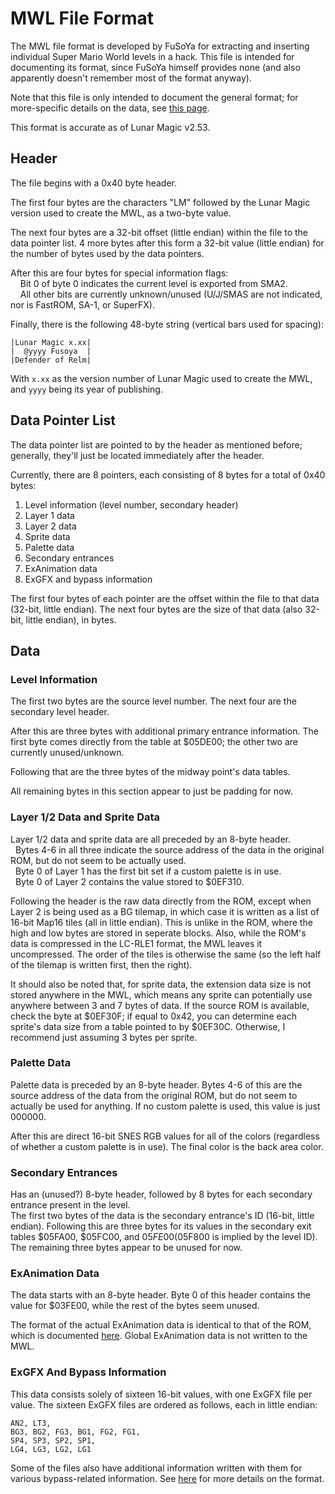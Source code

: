 # MWL File Format
The MWL file format is developed by FuSoYa for extracting and inserting individual Super Mario World levels in a hack.
This file is intended for documenting its format, since FuSoYa himself provides none (and also apparently doesn't remember most of the format anyway).

Note that this file is only intended to document the general format; for more-specific details on the data, see [this page](https://smwspeedruns.com/Level_Data_Format).

This format is accurate as of Lunar Magic v2.53.

## Header
The file begins with a 0x40 byte header.  

The first four bytes are the characters "LM" followed by the Lunar Magic version used to create the MWL, as a two-byte value.

The next four bytes are a 32-bit offset (little endian) within the file to the data pointer list.
4 more bytes after this form a 32-bit value (little endian) for the number of bytes used by the data pointers.

After this are four bytes for special information flags:  
&nbsp;&nbsp;&nbsp;&nbsp;Bit 0 of byte 0 indicates the current level is exported from SMA2.  
&nbsp;&nbsp;&nbsp;&nbsp;All other bits are currently unknown/unused (U/J/SMAS are not indicated, nor is FastROM, SA-1, or SuperFX).  

Finally, there is the following 48-byte string (vertical bars used for spacing):
```
|Lunar Magic x.xx|
|  @yyyy Fusoya  |
|Defender of Relm|
```
With ``x.xx`` as the version number of Lunar Magic used to create the MWL, and ``yyyy`` being its year of publishing.



## Data Pointer List
The data pointer list are pointed to by the header as mentioned before; generally, they'll just be located immediately after the header.

Currently, there are 8 pointers, each consisting of 8 bytes for a total of 0x40 bytes:
1. Level information (level number, secondary header)
2. Layer 1 data
3. Layer 2 data
4. Sprite data
5. Palette data
6. Secondary entrances
7. ExAnimation data
8. ExGFX and bypass information

The first four bytes of each pointer are the offset within the file to that data (32-bit, little endian). The next four bytes are the size of that data (also 32-bit, little endian), in bytes.



## Data
### Level Information
The first two bytes are the source level number. The next four are the secondary level header.

After this are three bytes with additional primary entrance information. The first byte comes directly from the table at $05DE00; the other two are currently unused/unknown.

Following that are the three bytes of the midway point's data tables.

All remaining bytes in this section appear to just be padding for now.



### Layer 1/2 Data and Sprite Data
Layer 1/2 data and sprite data are all preceded by an 8-byte header.  
&nbsp;&nbsp;Bytes 4-6 in all three indicate the source address of the data in the original ROM, but do not seem to be actually used.  
&nbsp;&nbsp;Byte 0 of Layer 1 has the first bit set if a custom palette is in use.  
&nbsp;&nbsp;Byte 0 of Layer 2 contains the value stored to $0EF310.

Following the header is the raw data directly from the ROM, except when Layer 2 is being used as a BG tilemap, in which case it is written as a list of 16-bit Map16 tiles (all in little endian). This is unlike in the ROM, where the high and low bytes are stored in seperate blocks. Also, while the ROM's data is compressed in the LC-RLE1 format, the MWL leaves it uncompressed. The order of the tiles is otherwise the same (so the left half of the tilemap is written first, then the right).

It should also be noted that, for sprite data, the extension data size is not stored anywhere in the MWL, which means any sprite can potentially use anywhere between 3 and 7 bytes of data. If the source ROM is available, check the byte at $0EF30F; if equal to 0x42, you can determine each sprite's data size from a table pointed to by $0EF30C. Otherwise, I recommend just assuming 3 bytes per sprite.


### Palette Data
Palette data is preceded by an 8-byte header. Bytes 4-6 of this are the source address of the data from the original ROM, but do not seem to actually be used for anything. If no custom palette is used, this value is just 000000.

After this are direct 16-bit SNES RGB values for all of the colors (regardless of whether a custom palette is in use). The final color is the back area color.



### Secondary Entrances
Has an (unused?) 8-byte header, followed by 8 bytes for each secondary entrance present in the level.  
The first two bytes of the data is the secondary entrance's ID (16-bit, little endian). Following this are three bytes for its values in the secondary exit tables $05FA00, $05FC00, and $05FE00 ($05F800 is implied by the level ID). The remaining three bytes appear to be unused for now.



### ExAnimation Data
The data starts with an 8-byte header. Byte 0 of this header contains the value for $03FE00, while the rest of the bytes seem unused.

The format of the actual ExAnimation data is identical to that of the ROM, which is documented [here](https://smwspeedruns.com/Level_Data_Format#ExAnimation_Data). Global ExAnimation data is not written to the MWL.



### ExGFX And Bypass Information
This data consists solely of sixteen 16-bit values, with one ExGFX file per value.
The sixteen ExGFX files are ordered as follows, each in little endian:
```
AN2, LT3,
BG3, BG2, FG3, BG1, FG2, FG1,
SP4, SP3, SP2, SP1,
LG4, LG3, LG2, LG1
```
Some of the files also have additional information written with them for various bypass-related information. See [here](https://smwspeedruns.com/Level_Data_Format#ExGFX_Files) for more details on the format.
